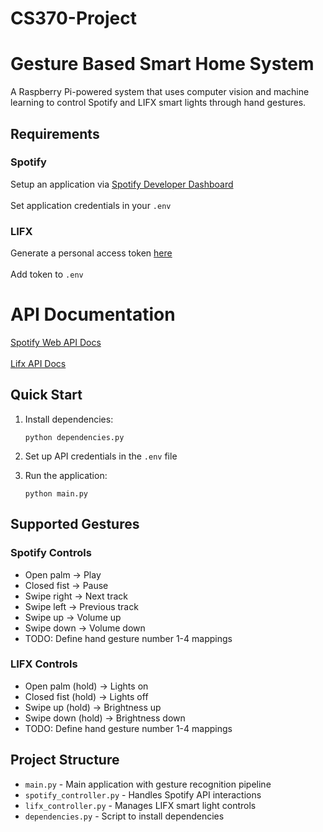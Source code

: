 # CS370-Project
# Gesture Based Smart Home System

A Raspberry Pi-powered system that uses computer vision and machine learning to control Spotify and LIFX smart lights through hand gestures.

## Requirements
### Spotify
Setup an application via [Spotify Developer Dashboard](https://developer.spotify.com/dashboard) <br>  
Set application credentials in your `.env`
### LIFX
Generate a personal access token [here](https://cloud.lifx.com/settings) <br>  
Add token to `.env`

# API Documentation
[Spotify Web API Docs](https://developer.spotify.com/documentation/web-api) <br>  
[Lifx API Docs](https://api.developer.lifx.com/reference/introduction)

## Quick Start

1. Install dependencies:

   ```
   python dependencies.py
   ```

2. Set up API credentials in the `.env` file

3. Run the application:
   ```
   python main.py
   ```

## Supported Gestures

### Spotify Controls

- Open palm → Play
- Closed fist → Pause
- Swipe right → Next track
- Swipe left → Previous track
- Swipe up → Volume up
- Swipe down → Volume down
- TODO: Define hand gesture number 1-4 mappings

### LIFX Controls

- Open palm (hold) → Lights on
- Closed fist (hold) → Lights off
- Swipe up (hold) → Brightness up
- Swipe down (hold) → Brightness down
- TODO: Define hand gesture number 1-4 mappings

## Project Structure

- `main.py` - Main application with gesture recognition pipeline
- `spotify_controller.py` - Handles Spotify API interactions
- `lifx_controller.py` - Manages LIFX smart light controls
- `dependencies.py` - Script to install dependencies
